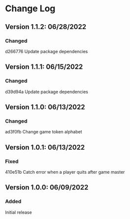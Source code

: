 # Change Log

## Version 1.1.2: 06/28/2022

### Changed

d266776 Update package dependencies

## Version 1.1.1: 06/15/2022

### Changed

d39d94a Update package dependencies

## Version 1.1.0: 06/13/2022

### Changed

ad3f0fb Change game token alphabet

## Version 1.0.1: 06/13/2022

### Fixed

410e51b Catch error when a player quits after game master

## Version 1.0.0: 06/09/2022

### Added

Initial release

